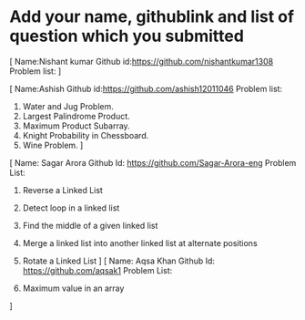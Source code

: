 # Add your name, githublink and list of question which you submitted

[
 Name:Nishant kumar
 Github id:https://github.com/nishantkumar1308
 Problem list:
]

[
 Name:Ashish
 Github id:https://github.com/ashish12011046
 Problem list: 

1. Water and Jug Problem.
2. Largest Palindrome Product.
3. Maximum Product Subarray.
4. Knight Probability in Chessboard.
5. Wine Problem.
]

[
Name: Sagar Arora
Github Id: https://github.com/Sagar-Arora-eng
Problem List:

1.  Reverse a Linked List
2.  Detect loop in a linked list
3.  Find the middle of a given linked list
4.  Merge a linked list into another linked list at alternate positions
5.  Rotate a Linked List
    ]
[
Name: Aqsa Khan
Github Id: https://github.com/aqsak1
Problem List:

1. Maximum value in an array

]
